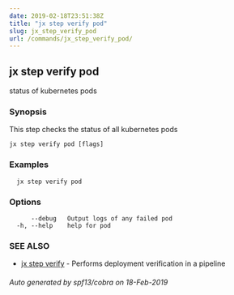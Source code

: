 ```yaml
---
date: 2019-02-18T23:51:38Z
title: "jx step verify pod"
slug: jx_step_verify_pod
url: /commands/jx_step_verify_pod/
---
```

## jx step verify pod

status of kubernetes pods

### Synopsis

This step checks the status of all kubernetes pods

```
jx step verify pod [flags]
```

### Examples

```
  jx step verify pod
```

### Options

```
      --debug   Output logs of any failed pod
  -h, --help    help for pod
```

### SEE ALSO

* [jx step verify](/commands/jx_step_verify/)	 - Performs deployment verification in a pipeline

###### Auto generated by spf13/cobra on 18-Feb-2019
